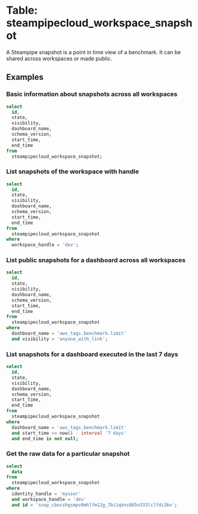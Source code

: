 # Table: steampipecloud_workspace_snapshot

A Steampipe snapshot is a point in time view of a benchmark. It can be shared across workspaces or made public.

## Examples

### Basic information about snapshots across all workspaces

```sql
select
  id,
  state,
  visibility,
  dashboard_name,
  schema_version,
  start_time,
  end_time
from
  steampipecloud_workspace_snapshot;
```

### List snapshots of the workspace with handle

```sql
select
  id,
  state,
  visibility,
  dashboard_name,
  schema_version,
  start_time,
  end_time
from
  steampipecloud_workspace_snapshot
where
  workspace_handle = 'dev';
```

### List public snapshots for a dashboard across all workspaces

```sql
select
  id,
  state,
  visibility,
  dashboard_name,
  schema_version,
  start_time,
  end_time
from
  steampipecloud_workspace_snapshot
where
  dashboard_name = 'aws_tags.benchmark.limit'
  and visibility = 'anyone_with_link';
```

### List snapshots for a dashboard executed in the last 7 days

```sql
select
  id,
  state,
  visibility,
  dashboard_name,
  schema_version,
  start_time,
  end_time
from
  steampipecloud_workspace_snapshot
where
  dashboard_name = 'aws_tags.benchmark.limit'
  and start_time >= now() - interval '7 days'
  and end_time is not null;
```

### Get the raw data for a particular snapshot

```sql
select
  data
from
  steampipecloud_workspace_snapshot
where
  identity_handle = 'myuser'
  and workspace_handle = 'dev'
  and id = 'snap_cbocshgsmpv0mhlfm12g_7bi1qkns085n333lclfdi26o';
```